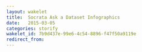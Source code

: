 ```yaml
---
layout: wakelet
title:  Socrata Ask a Dataset Infographics
date:   2015-03-05
categories: storify
wakelet_id: 7b9d437e-99e6-4c54-8896-f47f50a9119e
redirect_from:
---
```


